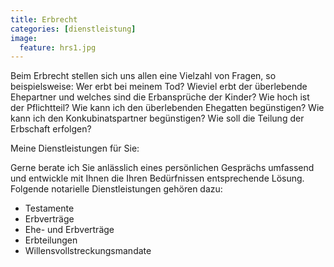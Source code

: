 ```yaml
---
title: Erbrecht
categories: [dienstleistung]
image:
  feature: hrs1.jpg
---
```

Beim Erbrecht stellen sich uns allen eine Vielzahl von Fragen, so beispielsweise: Wer erbt bei meinem Tod? Wieviel erbt der überlebende Ehepartner und welches sind die Erbansprüche der Kinder? Wie hoch ist der Pflichtteil? Wie kann ich den überlebenden Ehegatten begünstigen? Wie kann ich den Konkubinatspartner begünstigen? Wie soll die Teilung der Erbschaft erfolgen?

Meine Dienstleistungen für Sie:

Gerne berate ich Sie anlässlich eines persönlichen Gesprächs umfassend und entwickle mit Ihnen die Ihren Bedürfnissen entsprechende Lösung. Folgende notarielle Dienstleistungen gehören dazu:

- Testamente
- Erbverträge
- Ehe- und Erbverträge
- Erbteilungen 
- Willensvollstreckungsmandate
